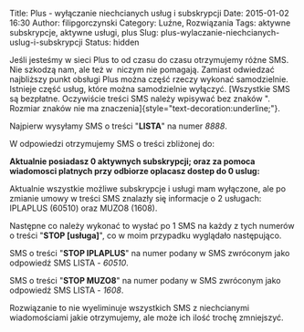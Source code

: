 Title: Plus - wyłączanie niechcianych usług i subskrypcji
Date: 2015-01-02 16:30
Author: filipgorczynski
Category: Luźne, Rozwiązania
Tags: aktywne subskrypcje, aktywne usługi, plus
Slug: plus-wylaczanie-niechcianych-uslug-i-subskrypcji
Status: hidden

Jeśli jesteśmy w sieci Plus to od czasu do czasu otrzymujemy różne SMS. Nie szkodzą nam, ale też w  niczym nie pomagają. Zamiast odwiedzać najbliższy punkt obsługi Plus można część rzeczy wykonać samodzielnie. Istnieje część usług, które można samodzielnie wyłączyć. [Wszystkie SMS są bezpłatne. Oczywiście treści SMS należy wpisywać bez znaków ". Rozmiar znaków nie ma znaczenia]{style="text-decoration:underline;"}.

Najpierw wysyłamy SMS o treści "**LISTA**" na numer *8888*.

W odpowiedzi otrzymujemy SMS o treści zbliżonej do:

**Aktualnie posiadasz 0 aktywnych subskrypcji; oraz za pomoca wiadomosci platnych przy odbiorze oplacasz dostep do 0 uslug:**

Aktualnie wszystkie możliwe subskrypcje i usługi mam wyłączone, ale po zmianie umowy w treści SMS znalazły się informacje o 2 usługach: IPLAPLUS (60510) oraz MUZO8 (1608).

Następne co należy wykonać to wysłać po 1 SMS na każdy z tych numerów o treści "**STOP \[usługa\]**", co w moim przypadku wyglądało następująco.

SMS o treści "**STOP IPLAPLUS**" na numer podany w SMS zwróconym jako odpowiedź SMS LISTA - *60510*.

SMS o treści "**STOP MUZO8**" na numer podany w SMS zwróconym jako odpowiedź SMS LISTA - *1608*.

Rozwiązanie to nie wyeliminuje wszystkich SMS z niechcianymi wiadomościami jakie otrzymujemy, ale może ich ilość trochę zmniejszyć.
